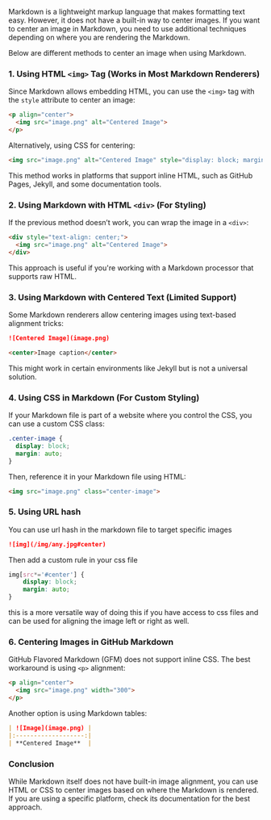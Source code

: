 Markdown is a lightweight markup language that makes formatting text easy. However, it does not have a built-in way to center images. If you want to center an image in Markdown, you need to use additional techniques depending on where you are rendering the Markdown. 

Below are different methods to center an image when using Markdown.

### 1. Using HTML `<img>` Tag (Works in Most Markdown Renderers)

Since Markdown allows embedding HTML, you can use the `<img>` tag with the `style` attribute to center an image:

```html
<p align="center">
  <img src="image.png" alt="Centered Image">
</p>
```

Alternatively, using CSS for centering:

```html
<img src="image.png" alt="Centered Image" style="display: block; margin: auto;">
```

This method works in platforms that support inline HTML, such as GitHub Pages, Jekyll, and some documentation tools.

### 2. Using Markdown with HTML `<div>` (For Styling)

If the previous method doesn’t work, you can wrap the image in a `<div>`:

```html
<div style="text-align: center;">
  <img src="image.png" alt="Centered Image">
</div>
```

This approach is useful if you're working with a Markdown processor that supports raw HTML.

### 3. Using Markdown with Centered Text (Limited Support)

Some Markdown renderers allow centering images using text-based alignment tricks:

```markdown
![Centered Image](image.png)

<center>Image caption</center>
```

This might work in certain environments like Jekyll but is not a universal solution.


### 4. Using CSS in Markdown (For Custom Styling)

If your Markdown file is part of a website where you control the CSS, you can use a custom CSS class:

```css
.center-image {
  display: block;
  margin: auto;
}
```

Then, reference it in your Markdown file using HTML:

```html
<img src="image.png" class="center-image">
```


### 5. Using URL hash

You can use url hash in the markdown file to target specific images

```markdown
![img](/img/any.jpg#center)
```

Then add a custom rule in your css file

```css
img[src*='#center'] {
    display: block;
    margin: auto;
}
```

this is a more versatile way of doing this if you have access to css files and can be used for aligning the image left or right as well.

### 6. Centering Images in GitHub Markdown

GitHub Flavored Markdown (GFM) does not support inline CSS. The best workaround is using `<p>` alignment:

```html
<p align="center">
  <img src="image.png" width="300">
</p>
```

Another option is using Markdown tables:

```markdown
| ![Image](image.png) |
|:-------------------:|
| **Centered Image**  |
```

### Conclusion

While Markdown itself does not have built-in image alignment, you can use HTML or CSS to center images based on where the Markdown is rendered. If you are using a specific platform, check its documentation for the best approach.